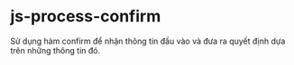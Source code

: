 # js-process-confirm
Sử dụng hàm confirm để nhận thông tin đầu vào và đưa ra quyết định dựa trên những thông tin đó.  
